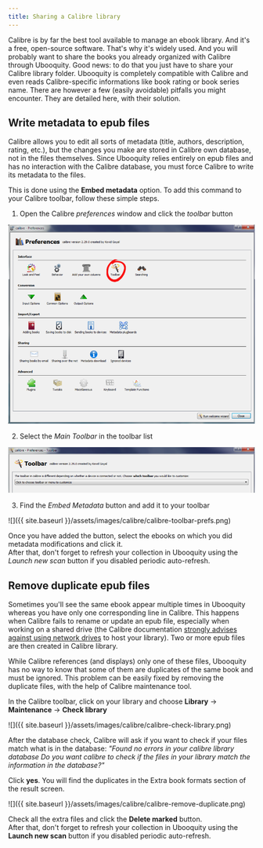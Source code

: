 ```yaml
---
title: Sharing a Calibre library
---
```


Calibre is by far the best tool available to manage an ebook library. And it's a free, open-source software. That's why it's widely used. And you will probably want to share the books you already organized with Calibre through Ubooquity. Good news: to do that you just have to share your Calibre library folder. Ubooquity is completely compatible with Calibre and even reads Calibre-specific informations like book rating or book series name. There are however a few (easily avoidable) pitfalls you might encounter. They are detailed here, with their solution.


## Write metadata to epub files

Calibre allows you to edit all sorts of metadata (title, authors, description, rating, etc.), but the changes you make are stored in Calibre own database, not in the files themselves. Since Ubooquity relies entirely on epub files and has no interaction with the Calibre database, you must force Calibre to write its metadata to the files.

This is done using the **Embed metadata** option. To add this command to your Calibre toolbar, follow these simple steps.

1. Open the Calibre *preferences* window and click the *toolbar* button

![](../assets/images/calibre/calibre-preferences.png)


2. Select the *Main Toolbar* in the toolbar list

![]( ../assets/images/calibre/calibre-toolbar-choice.png)


3. Find the *Embed Metadata* button and add it to your toolbar

![]({{ site.baseurl }}/assets/images/calibre/calibre-toolbar-prefs.png)


Once you have added the button, select the ebooks on which you did metadata modifications and click it.  
After that, don't forget to refresh your collection in Ubooquity using the *Launch new scan* button if you disabled periodic auto-refresh.


## Remove duplicate epub files

Sometimes you'll see the same ebook appear multiple times in Ubooquity whereas you have only one corresponding line in Calibre. This happens when Calibre fails to rename or update an epub file, especially when working on a shared drive (the Calibre documentation [strongly advises against using network drives](http://manual.calibre-ebook.com/faq.html#i-am-getting-errors-with-my-calibre-library-on-a-networked-drive-nas) to host your library). Two or more epub files are then created in Calibre library.

While Calibre references (and displays) only one of these files, Ubooquity has no way to know that some of them are duplicates of the same book and must be ignored. This problem can be easily fixed by removing the duplicate files, with the help of Calibre maintenance tool.

In the Calibre toolbar, click on your library and choose **Library** -> **Maintenance** -> **Check library**

![]({{ site.baseurl }}/assets/images/calibre/calibre-check-library.png)

After the database check, Calibre will ask if you want to check if your files match what is in the database: _"Found no errors in your calibre library database Do you want calibre to check if the files in your library match the information in the database?"_

Click **yes**. You will find the duplicates in the Extra book formats section of the result screen.


![]({{ site.baseurl }}/assets/images/calibre/calibre-remove-duplicate.png)

Check all the extra files and click the **Delete marked** button.  
After that, don't forget to refresh your collection in Ubooquity using the **Launch new scan** button if you disabled periodic auto-refresh.
